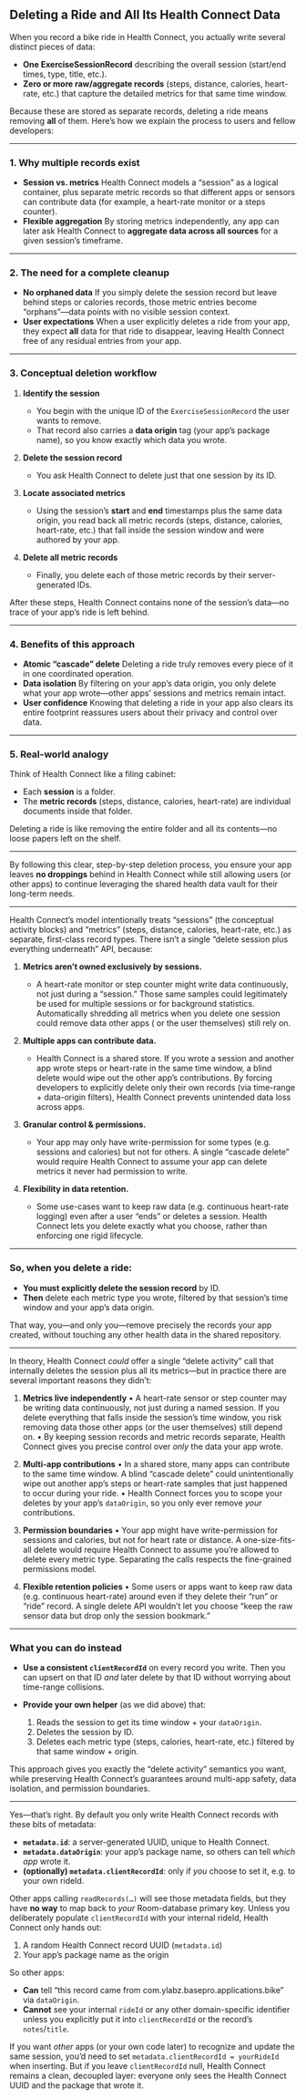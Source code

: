 ## Deleting a Ride and All Its Health Connect Data

When you record a bike ride in Health Connect, you actually write several distinct pieces of data:

* **One ExerciseSessionRecord** describing the overall session (start/end times, type, title, etc.).
* **Zero or more raw/aggregate records** (steps, distance, calories, heart-rate, etc.) that capture
  the detailed metrics for that same time window.

Because these are stored as separate records, deleting a ride means removing **all** of them.
Here’s how we explain the process to users and fellow developers:

---

### 1. Why multiple records exist

* **Session vs. metrics**
  Health Connect models a “session” as a logical container, plus separate metric records so that
  different apps or sensors can contribute data (for example, a heart-rate monitor or a steps
  counter).
* **Flexible aggregation**
  By storing metrics independently, any app can later ask Health Connect to **aggregate data across
  all sources** for a given session’s timeframe.

---

### 2. The need for a complete cleanup

* **No orphaned data**
  If you simply delete the session record but leave behind steps or calories records, those metric
  entries become “orphans”—data points with no visible session context.
* **User expectations**
  When a user explicitly deletes a ride from your app, they expect **all** data for that ride to
  disappear,
  leaving Health Connect free of any residual entries from your app.

---

### 3. Conceptual deletion workflow

1. **Identify the session**

    * You begin with the unique ID of the `ExerciseSessionRecord` the user wants to remove.
    * That record also carries a **data origin** tag (your app’s package name), so you know exactly
      which data you wrote.
2. **Delete the session record**

    * You ask Health Connect to delete just that one session by its ID.
3. **Locate associated metrics**

    * Using the session’s **start** and **end** timestamps plus the same data origin, you read back
      all metric records (steps, distance, calories, heart-rate, etc.) that fall inside the session
      window and were authored by your app.
4. **Delete all metric records**

    * Finally, you delete each of those metric records by their server-generated IDs.

After these steps, Health Connect contains none of the session’s data—no trace of your app’s ride is
left behind.

---

### 4. Benefits of this approach

* **Atomic “cascade” delete**
  Deleting a ride truly removes every piece of it in one coordinated operation.
* **Data isolation**
  By filtering on your app’s data origin, you only delete what your app wrote—other apps’ sessions
  and metrics remain intact.
* **User confidence**
  Knowing that deleting a ride in your app also clears its entire footprint reassures users about
  their privacy and control over data.

---

### 5. Real-world analogy

Think of Health Connect like a filing cabinet:

* Each **session** is a folder.
* The **metric records** (steps, distance, calories, heart-rate) are individual documents inside
  that folder.

Deleting a ride is like removing the entire folder and all its contents—no loose papers left on the
shelf.

---

By following this clear, step-by-step deletion process, you ensure your app leaves **no droppings**
behind in Health Connect while still allowing users (or other apps) to continue leveraging the
shared health data vault for their long-term needs.

---

Health Connect’s model intentionally treats “sessions” (the conceptual activity blocks) and
“metrics”
(steps, distance, calories, heart-rate, etc.) as separate, first-class record types. There isn’t a
single
“delete session plus everything underneath” API, because:

1. **Metrics aren’t owned exclusively by sessions.**

    * A heart-rate monitor or step counter might write data continuously, not just during a
      “session.”
      Those same samples could legitimately be used for multiple sessions or for background
      statistics.
      Automatically shredding all metrics when you delete one session could remove data other apps (
      or the user themselves) still rely on.

2. **Multiple apps can contribute data.**

    * Health Connect is a shared store. If you wrote a session and another app wrote steps or
      heart-rate in the same time window, a blind delete would wipe out the other app’s
      contributions. By forcing developers to explicitly delete only their own records (via
      time-range + data-origin filters), Health Connect prevents unintended data loss across apps.

3. **Granular control & permissions.**

    * Your app may only have write-permission for some types (e.g. sessions and calories) but not
      for others. A single “cascade delete” would require Health Connect to assume your app can
      delete metrics it never had permission to write.

4. **Flexibility in data retention.**

    * Some use-cases want to keep raw data (e.g. continuous heart-rate logging) even after a user
      “ends” or deletes a session. Health Connect lets you delete exactly what you choose, rather
      than enforcing one rigid lifecycle.

---

### So, when you delete a ride:

* **You must explicitly delete the session record** by ID.
* **Then** delete each metric type you wrote, filtered by that session’s time window and your app’s
  data origin.

That way, you—and only you—remove precisely the records your app created, without touching any other
health data in the shared repository.

---

In theory, Health Connect *could* offer a single “delete activity” call that internally deletes the
session plus all its metrics—but in practice there are several important reasons they didn’t:

1. **Metrics live independently**
   • A heart-rate sensor or step counter may be writing data continuously, not just during a named
   session. If you delete everything that falls inside the session’s time window, you risk removing
   data those other apps (or the user themselves) still depend on.
   • By keeping session records and metric records separate, Health Connect gives you precise
   control over *only* the data your app wrote.

2. **Multi-app contributions**
   • In a shared store, many apps can contribute to the same time window. A blind “cascade delete”
   could unintentionally wipe out another app’s steps or heart-rate samples that just happened to
   occur during your ride.
   • Health Connect forces you to scope your deletes by your app’s `dataOrigin`, so you only ever
   remove *your* contributions.

3. **Permission boundaries**
   • Your app might have write-permission for sessions and calories, but not for heart rate or
   distance. A one-size-fits-all delete would require Health Connect to assume you’re allowed to
   delete every metric type. Separating the calls respects the fine-grained permissions model.

4. **Flexible retention policies**
   • Some users or apps want to keep raw data (e.g. continuous heart-rate) around even if they
   delete their “run” or “ride” record. A single delete API wouldn’t let you choose “keep the raw
   sensor data but drop only the session bookmark.”

---

### What you can do instead

* **Use a consistent `clientRecordId`** on every record you write. Then you can upsert on that ID
  *and* later delete by that ID without worrying about time-range collisions.
* **Provide your own helper** (as we did above) that:

    1. Reads the session to get its time window + your `dataOrigin`.
    2. Deletes the session by ID.
    3. Deletes each metric type (steps, calories, heart-rate, etc.) filtered by that same window +
       origin.

This approach gives you exactly the “delete activity” semantics you want, while preserving Health
Connect’s guarantees around multi-app safety, data isolation, and permission boundaries.


----

Yes—that’s right. By default you only write Health Connect records with these bits of metadata:

* **`metadata.id`**: a server-generated UUID, unique to Health Connect.
* **`metadata.dataOrigin`**: your app’s package name, so others can tell *which app* wrote it.
* **(optionally) `metadata.clientRecordId`**: only if *you* choose to set it, e.g. to your own
  rideId.

Other apps calling `readRecords(…)` will see those metadata fields, but they have **no way** to map
back to *your* Room-database primary key. Unless you deliberately populate `clientRecordId` with
your
internal rideId, Health Connect only hands out:

1. A random Health Connect record UUID (`metadata.id`)
2. Your app’s package name as the origin

So other apps:

* **Can** tell “this record came from com.ylabz.basepro.applications.bike” via `dataOrigin`.
* **Cannot** see your internal `rideId` or any other domain-specific identifier unless you
  explicitly put it into `clientRecordId` or the record’s `notes`/`title`.

If you want *other* apps (or your own code later) to recognize and update the same session, you’d
need to set `metadata.clientRecordId = yourRideId` when inserting. But if you leave `clientRecordId`
null, Health Connect remains a clean, decoupled layer: everyone only sees the Health Connect UUID
and the package that wrote it.
